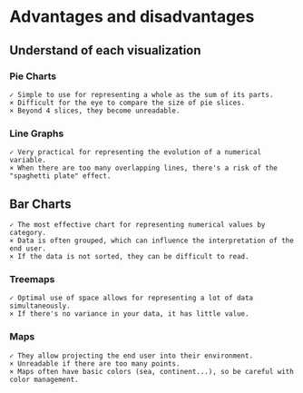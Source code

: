 # Advantages and disadvantages 
## Understand of each visualization

### Pie Charts

```
✓ Simple to use for representing a whole as the sum of its parts.
× Difficult for the eye to compare the size of pie slices.
× Beyond 4 slices, they become unreadable.
```

### Line Graphs

```
✓ Very practical for representing the evolution of a numerical variable.
× When there are too many overlapping lines, there's a risk of the "spaghetti plate" effect.
```

## Bar Charts

```
✓ The most effective chart for representing numerical values by category.
× Data is often grouped, which can influence the interpretation of the end user.
× If the data is not sorted, they can be difficult to read.
```

### Treemaps

```
✓ Optimal use of space allows for representing a lot of data simultaneously.
× If there's no variance in your data, it has little value.
```

### Maps

```
✓ They allow projecting the end user into their environment.
× Unreadable if there are too many points.
× Maps often have basic colors (sea, continent...), so be careful with color management.
```